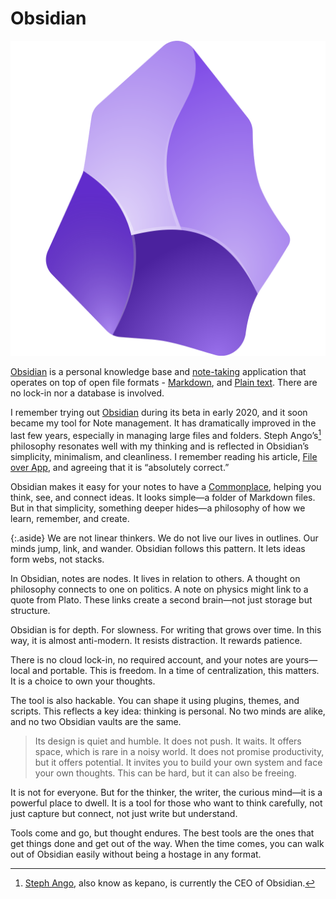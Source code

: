 # Obsidian

<a href="https://obsidian.md/"><img class="small right" src="/static/2025/obsidian-logo-2023.png" alt="Obsidian"></a>

[Obsidian](https://en.wikipedia.org/wiki/Obsidian_(software)) is a personal knowledge base and [note-taking](/2025/notes/) application that operates on top of open file formats - [Markdown](https://en.wikipedia.org/wiki/Markdown), and [Plain text](/2022/plain-text/). There are no lock-in nor a database is involved.

I remember trying out [Obsidian](https://obsidian.md/) during its beta in early 2020, and it soon became my tool for Note management. It has dramatically improved in the last few years, especially in managing large files and folders. Steph Ango’s[^StephAngo] philosophy resonates well with my thinking and is reflected in Obsidian’s simplicity, minimalism, and cleanliness. I remember reading his article, [File over App](https://stephango.com/file-over-app), and agreeing that it is “absolutely correct.”

Obsidian makes it easy for your notes to have a [Commonplace](/2024/commonplace-book/), helping you think, see, and connect ideas. It looks simple—a folder of Markdown files. But in that simplicity, something deeper hides—a philosophy of how we learn, remember, and create.

{:.aside}
We are not linear thinkers. We do not live our lives in outlines. Our minds jump, link, and wander. Obsidian follows this pattern. It lets ideas form webs, not stacks.

In Obsidian, notes are nodes. It lives in relation to others. A thought on philosophy connects to one on politics. A note on physics might link to a quote from Plato. These links create a second brain—not just storage but structure.

Obsidian is for depth. For slowness. For writing that grows over time. In this way, it is almost anti-modern. It resists distraction. It rewards patience.

There is no cloud lock-in, no required account, and your notes are yours—local and portable. This is freedom. In a time of centralization, this matters. It is a choice to own your thoughts.

The tool is also hackable. You can shape it using plugins, themes, and scripts. This reflects a key idea: thinking is personal. No two minds are alike, and no two Obsidian vaults are the same.

> Its design is quiet and humble. It does not push. It waits. It offers space, which is rare in a noisy world. It does not promise productivity, but it offers potential. It invites you to build your own system and face your own thoughts. This can be hard, but it can also be freeing.

It is not for everyone. But for the thinker, the writer, the curious mind—it is a powerful place to dwell. It is a tool for those who want to think carefully, not just capture but connect, not just write but understand.

Tools come and go, but thought endures. The best tools are the ones that get things done and get out of the way. When the time comes, you can walk out of Obsidian easily without being a hostage in any format.

[^StephAngo]: [Steph Ango](https://stephango.com), also know as kepano, is currently the CEO of Obsidian.
